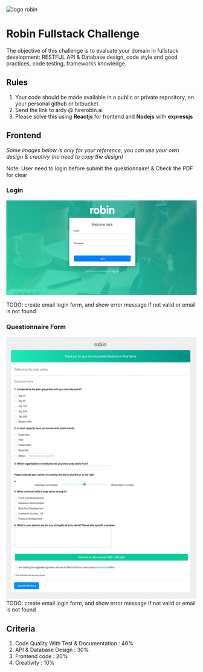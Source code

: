 ![logo robin](https://static.wixstatic.com/media/0fdda7_a84fa5abb76d403688c92e89f5b57a47~mv2_d_4000_2250_s_2.png "Hirerobin.ai")
# Robin Fullstack Challenge

The objective of this challenge is to evaluate your domain in fullstack development: RESTFUL API & Database design, code style and good practices, code testing, frameworks knowledge.

## Rules
1. Your code should be made available in a public or private repository, on your personal github or bitbucket
2. Send the link to ardy @ hirerobin.ai
3. Please solve this using **Reactjs** for frontend and **Nodejs** with **expressjs**

## Frontend
*Some images below is only for your reference, you can use your own design & creativy (no need to copy the design)*

Note: User need to login before submit the questionnaire! & Check the PDF for clear 


### Login
![login-page](https://github.com/hirerobin/fullstack-challenge/blob/master/01-login.png
 "Login")

TODO: create email login form, and show error message if not valid or email is not found

### Questionnaire Form
![Questionnaire Form](https://github.com/hirerobin/fullstack-challenge/blob/master/02-questionnaire.png
 "Questionnaire Form")
TODO: create email login form, and show error message if not valid or email is not found

## Criteria
1. Code Quality With Test & Documentation : 40%
2. API & Database Design : 30%
3. Frontend code : 20%
4. Creativity : 10%

